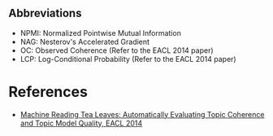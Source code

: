 ## Abbreviations
* NPMI: Normalized Pointwise Mutual Information
* NAG: Nesterov's Accelerated Gradient
* OC: Observed Coherence (Refer to the EACL 2014 paper)
* LCP: Log-Conditional Probability (Refer to the EACL 2014 paper)

# References
* [Machine Reading Tea Leaves: Automatically Evaluating Topic Coherence
and Topic Model Quality, EACL 2014](http://www.aclweb.org/anthology/E14-1056)
